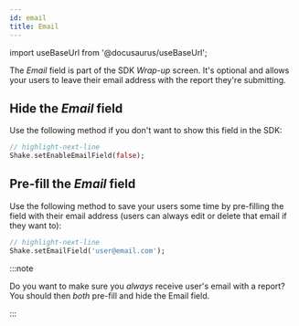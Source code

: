 ```yaml
---
id: email
title: Email
---
```

import useBaseUrl from '@docusaurus/useBaseUrl';

The *Email* field is part of the SDK *Wrap-up* screen. It's optional and allows your users to leave their email address with the report they're submitting.

## Hide the *Email* field
Use the following method if you don't want to show this field in the SDK:

```dart title="main.dart"
// highlight-next-line
Shake.setEnableEmailField(false);
```

## Pre-fill the *Email* field
Use the following method to save your users some time by pre-filling the field with their email address (users can always edit or delete that email if they want to):

```dart title="main.dart"
// highlight-next-line
Shake.setEmailField('user@email.com');
```

:::note

Do you want to make sure you *always* receive user's email with a report? You should then *both* pre-fill and hide the Email field.

:::
